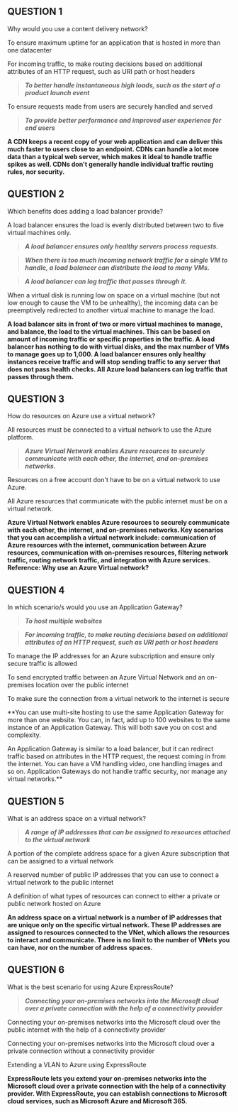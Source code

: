 ## QUESTION 1

Why would you use a content delivery network?



To ensure maximum uptime for an application that is hosted in more than one datacenter


For incoming traffic, to make routing decisions based on additional attributes of an HTTP request, such as URI path or host headers


> ***To better handle instantaneous high loads, such as the start of a product launch event***


To ensure requests made from users are securely handled and served


> ***To provide better performance and improved user experience for end users***




**A CDN keeps a recent copy of your web application and can deliver this much faster to users close to an endpoint. CDNs can handle a lot more data than a typical web server, which makes it ideal to handle traffic spikes as well. CDNs don't generally handle individual traffic routing rules, nor security.**
## QUESTION 2

Which benefits does adding a load balancer provide?



A load balancer ensures the load is evenly distributed between two to five virtual machines only.


> ***A load balancer ensures only healthy servers process requests.***


> ***When there is too much incoming network traffic for a single VM to handle, a load balancer can distribute the load to many VMs.***


> ***A load balancer can log traffic that passes through it.***


When a virtual disk is running low on space on a virtual machine (but not low enough to cause the VM to be unhealthy), the incoming data can be preemptively redirected to another virtual machine to manage the load.




**A load balancer sits in front of two or more virtual machines to manage, and balance, the load to the virtual machines. This can be based on amount of incoming traffic or specific properties in the traffic. A load balancer has nothing to do with virtual disks, and the max number of VMs to manage goes up to 1,000. A load balancer ensures only healthy instances receive traffic and will stop sending traffic to any server that does not pass health checks. All Azure load balancers can log traffic that passes through them.**

## QUESTION 3

How do resources on Azure use a virtual network?


All resources must be connected to a virtual network to use the Azure platform.


> ***Azure Virtual Network enables Azure resources to securely communicate with each other, the internet, and on-premises networks.***


Resources on a free account don't have to be on a virtual network to use Azure.


All Azure resources that communicate with the public internet must be on a virtual network.




**Azure Virtual Network enables Azure resources to securely communicate with each other, the internet, and on-premises networks. Key scenarios that you can accomplish a virtual network include: communication of Azure resources with the internet, communication between Azure resources, communication with on-premises resources, filtering network traffic, routing network traffic, and integration with Azure services. Reference: Why use an Azure Virtual network?**

## QUESTION 4

In which scenario/s would you use an Application Gateway?




> ***To host multiple websites***


> ***For incoming traffic, to make routing decisions based on additional attributes of an HTTP request, such as URI path or host headers***


To manage the IP addresses for an Azure subscription and ensure only secure traffic is allowed


To send encrypted traffic between an Azure Virtual Network and an on-premises location over the public internet


To make sure the connection from a virtual network to the internet is secure


**You can use multi-site hosting to use the same Application Gateway for more than one website. You can, in fact, add up to 100 websites to the same instance of an Application Gateway. This will both save you on cost and complexity.

An Application Gateway is similar to a load balancer, but it can redirect traffic based on attributes in the HTTP request, the request coming in from the internet. You can have a VM handling video, one handling images and so on. Application Gateways do not handle traffic security, nor manage any virtual networks.**

## QUESTION 5

What is an address space on a virtual network?


> ***A range of IP addresses that can be assigned to resources attached to the virtual network***


A portion of the complete address space for a given Azure subscription that can be assigned to a virtual network


A reserved number of public IP addresses that you can use to connect a virtual network to the public internet


A definition of what types of resources can connect to either a private or public network hosted on Azure


**An address space on a virtual network is a number of IP addresses that are unique only on the specific virtual network. These IP addresses are assigned to resources connected to the VNet, which allows the resources to interact and communicate. There is no limit to the number of VNets you can have, nor on the number of address spaces.**

## QUESTION 6

What is the best scenario for using Azure ExpressRoute?


> ***Connecting your on-premises networks into the Microsoft cloud over a private connection with the help of a connectivity provider***


Connecting your on-premises networks into the Microsoft cloud over the public internet with the help of a connectivity provider


Connecting your on-premises networks into the Microsoft cloud over a private connection without a connectivity provider


Extending a VLAN to Azure using ExpressRoute

**ExpressRoute lets you extend your on-premises networks into the Microsoft cloud over a private connection with the help of a connectivity provider. With ExpressRoute, you can establish connections to Microsoft cloud services, such as Microsoft Azure and Microsoft 365.**


